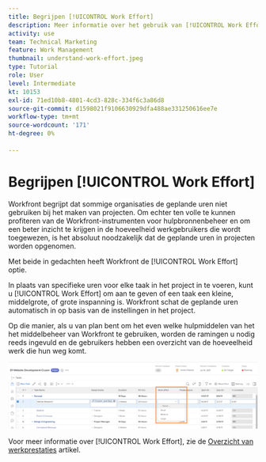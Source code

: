 ```yaml
---
title: Begrijpen [!UICONTROL Work Effort]
description: Meer informatie over het gebruik van [!UICONTROL Work Effort] voor een snelle schatting van geplande uren in uw projectchronologie.
activity: use
team: Technical Marketing
feature: Work Management
thumbnail: understand-work-effort.jpeg
type: Tutorial
role: User
level: Intermediate
kt: 10153
exl-id: 71ed10b8-4801-4cd3-828c-334f6c3a86d8
source-git-commit: d1598021f9106630929dfa488ae331250616ee7e
workflow-type: tm+mt
source-wordcount: '171'
ht-degree: 0%

---
```


# Begrijpen [!UICONTROL Work Effort]

Workfront begrijpt dat sommige organisaties de geplande uren niet gebruiken bij het maken van projecten. Om echter ten volle te kunnen profiteren van de Workfront-instrumenten voor hulpbronnenbeheer en om een beter inzicht te krijgen in de hoeveelheid werkgebruikers die wordt toegewezen, is het absoluut noodzakelijk dat de geplande uren in projecten worden opgenomen.

Met beide in gedachten heeft Workfront de [!UICONTROL Work Effort] optie.

In plaats van specifieke uren voor elke taak in het project in te voeren, kunt u [!UICONTROL Work Effort] om aan te geven of een taak een kleine, middelgrote, of grote inspanning is. Workfront schat de geplande uren automatisch in op basis van de instellingen in het project.

Op die manier, als u van plan bent om het even welke hulpmiddelen van het het middelbeheer van Workfront te gebruiken, worden de ramingen u nodig reeds ingevuld en de gebruikers hebben een overzicht van de hoeveelheid werk die hun weg komt.

![Lijst met projecttaken met [!UICONTROL Work Effort] kolom](assets/planner-fund-work-effort.png)

Voor meer informatie over [!UICONTROL Work Effort], zie de [Overzicht van werkprestaties](https://experienceleague.adobe.com/docs/workfront/using/manage-work/tasks/task-information/work-effort.html?lang=en) artikel.
